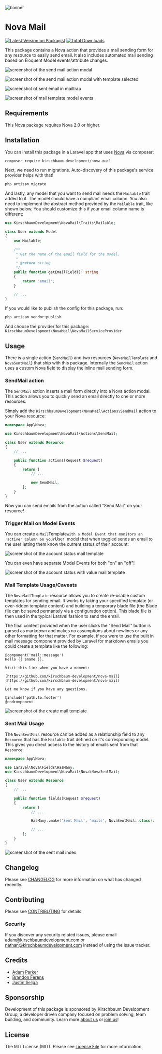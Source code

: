 ![banner](https://raw.githubusercontent.com/kirschbaum-development/nova-mail/master/screenshots/banner.png)
# Nova Mail

[![Latest Version on Packagist](https://img.shields.io/packagist/v/kirschbaum-development/nova-mail.svg?style=flat-square)](https://packagist.org/packages/kirschbaum-development/nova-mail)
[![Total Downloads](https://img.shields.io/packagist/dt/kirschbaum-development/nova-mail.svg?style=flat-square)](https://packagist.org/packages/kirschbaum-development/nova-mail)

This package contains a Nova action that provides a mail sending form for any resource to easily send email. It also includes automated mail sending based on Eloquent Model events/attribute changes.

![screenshot of the send mail action modal](https://raw.githubusercontent.com/kirschbaum-development/nova-mail/master/screenshots/send-mail-modal-empty.png)

![screenshot of the send mail action modal with template selected](https://raw.githubusercontent.com/kirschbaum-development/nova-mail/master/screenshots/send-mail-modal-template-selected.png)

![screenshot of sent email in mailtrap](https://raw.githubusercontent.com/kirschbaum-development/nova-mail/master/screenshots/sent-mail.png)

![screenshot of mail template model events](https://raw.githubusercontent.com/kirschbaum-development/nova-mail/master/screenshots/mail-template-model-events.png)

## Requirements

This Nova package requires Nova 2.0 or higher.

## Installation

You can install this package in a Laravel app that uses [Nova](https://nova.laravel.com) via composer:

```bash
composer require kirschbaum-development/nova-mail
```

Next, we need to run migrations. Auto-discovery of this package's service provider helps with that!

```bash
php artisan migrate
```

And lastly, any model that you want to send mail needs the `Mailable` trait added to it. The model should have a compliant email column. You also need to implement the abstract method provided by the `Mailable` trait, like shown below. You should customize this if your email column name is different:

```php
use KirschbaumDevelopment\NovaMail\Traits\Mailable;

class User extends Model
{
    use Mailable;

    /**
     * Get the name of the email field for the model.
     *
     * @return string
     */
    public function getEmailField(): string
    {
        return 'email';
    }

    // ...
}
```

If you would like to publish the config for this package, run:

```bash
php artisan vendor:publish
```
And choose the provider for this package: `KirschbaumDevelopment\NovaMail\NovaMailServiceProvider`

## Usage

There is a single action (`SendMail`) and two resources (`NovaMailTemplate` and `NovaSentMail`) that ship with this package. Internally the `SendMail` action uses a custom Nova field to display the inline mail sending form.

### SendMail action

The `SendMail` action inserts a mail form directly into a Nova action modal. This action allows you to quickly send an email directly to one or more resources.

Simply add the `KirschbaumDevelopment\NovaMail\Actions\SendMail` action to your Nova resource:

```php
namespace App\Nova;

use KirschbaumDevelopment\NovaMail\Actions\SendMail;

class User extends Resource
{
    // ...

    public function actions(Request $request)
    {
        return [
            // ...

            new SendMail,
        ];
    }
}
```

Now you can send emails from the action called "Send Mail" on your resource!

### Trigger Mail on Model Events

You can create a `Mail`Template` with a Model Event that monitors an 'active' column on your `User` model that when toggled sends an email to the user letting them know the current status of their account:

![screenshot of the account status mail template](https://raw.githubusercontent.com/kirschbaum-development/nova-mail/master/screenshots/model-event-account-status-change.png)

You can even have separate Model Events for both "on" an "off"!

![screenshot of the account status with value mail template](https://raw.githubusercontent.com/kirschbaum-development/nova-mail/master/screenshots/model-event-account-status-change.png)

### Mail Template Usage/Caveats

The `NovaMailTemplate` resource allows you to create re-usable custom templates for sending email. It works by taking your specified template (or over-ridden template content) and building a temporary blade file (the Blade file can be saved permantely via a configuration option). This blade file is then used in the typical Laravel fashion to send the email.

The final content provided when the user clicks the "Send Mail" button is parsed as markdown and makes no assumptions about newlines or any other formatting for that matter. For example, if you were to use the built in mail message component provided by Laravel for markdown emails you could create a template like the following:

```
@component('mail::message')
Hello {{ $name }},

Visit this link when you have a moment:

[https://github.com/kirschbaum-development/nova-mail](https://github.com/kirschbaum-development/nova-mail)

Let me know if you have any questions.

@include('path.to.footer')
@endcomponent
```

![screenshot of the create mail template](https://raw.githubusercontent.com/kirschbaum-development/nova-mail/master/screenshots/create-mail-template.png)

### Sent Mail Usage

The `NovaSentMail` resource can be added as a relationship field to any `Resource` that has the `Mailable` trait defined on it's corresponding model. This gives you direct access to the history of emails sent from that `Resource`:

```php
namespace App\Nova;

use Laravel\Nova\Fields\HasMany;
use KirschbaumDevelopment\NovaMail\Nova\NovaSentMail;

class User extends Resource
{
    // ...

    public function fields(Request $request)
    {
        return [
            // ...

            HasMany::make('Sent Mail', 'mails', NovaSentMail::class),

            // ...
        ];
    }
}
```

![screenshot of the sent mail index](https://raw.githubusercontent.com/kirschbaum-development/nova-mail/master/screenshots/nova-sent-mail.png)

## Changelog

Please see [CHANGELOG](CHANGELOG.md) for more information on what has changed recently.

## Contributing

Please see [CONTRIBUTING](CONTRIBUTING.md) for details.

### Security

If you discover any security related issues, please email adam@kirschbaumdevelopment.com or nathan@kirschbaumdevelopment.com instead of using the issue tracker.

## Credits

- [Adam Parker](https://github.com/adammparker)
- [Brandon Ferens](https://github.com/brandonferens)
- [Justin Seliga](https://github.com/jrseliga)

## Sponsorship

Development of this package is sponsored by Kirschbaum Development Group, a developer driven company focused on problem solving, team building, and community. Learn more [about us](https://kirschbaumdevelopment.com) or [join us](https://careers.kirschbaumdevelopment.com)!

## License

The MIT License (MIT). Please see [License File](LICENSE.md) for more information.
